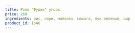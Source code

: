 ```yaml
---
title: Ролл "Фуджи" угорь
price: 260
ingredients: рис, нори, майонез, масаго, лук зеленый, сыр
product_id: io46
---
```



